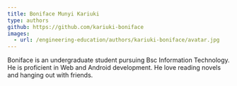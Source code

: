 ```yaml
---
title: Boniface Munyi Kariuki
type: authors
github: https://github.com/kariuki-boniface
images:
  - url: /engineering-education/authors/kariuki-boniface/avatar.jpg
---
```

Boniface is an undergraduate student pursuing Bsc Information Technology. He is proficient in Web and Android development. He love reading novels and hanging out with friends.
